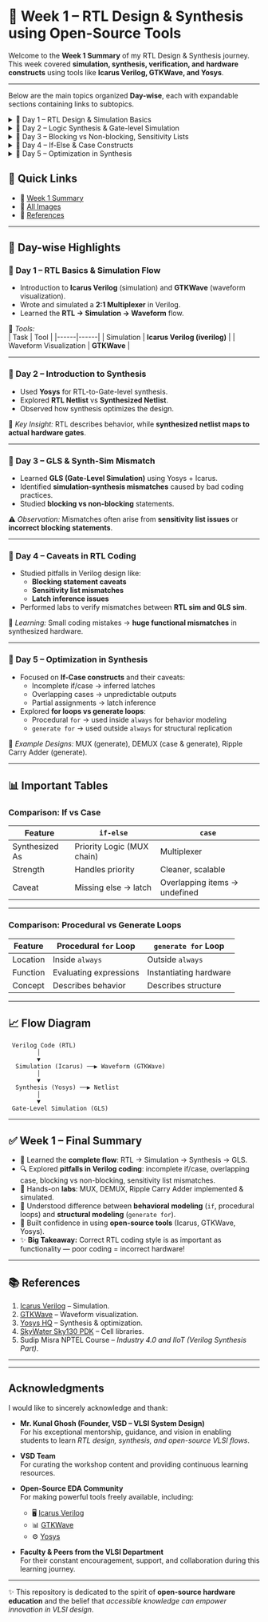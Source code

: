 # 📘 Week 1 – RTL Design & Synthesis using Open-Source Tools  

Welcome to the **Week 1 Summary** of my RTL Design & Synthesis journey.  
This week covered **simulation, synthesis, verification, and hardware constructs** using tools like **Icarus Verilog, GTKWave, and Yosys**.  

---
Below are the main topics organized **Day-wise**, each with expandable sections containing links to subtopics.  



<details>
  <summary>📘 Day 1 – RTL Design & Simulation Basics</summary>

- [🔹 Introduction to Verilog & Tools](./Day1/Intro.md)  
- [🔹 Writing & Simulating a 2:1 MUX](./Day1/mux2x1.v)  
- [🔹 GTKWave Simulation Results](./Day1/Images/mux_waveform.png)  
- [🔹 Yosys Synthesis Flow](./Day1/yosys_flow.md)  

</details>


<details>
  <summary>📘 Day 2 – Logic Synthesis & Gate-level Simulation</summary>

- [🔹 Synthesis with Yosys](./Day2/synthesis.md)  
- [🔹 Gate-level Simulation (GLS)](./Day2/gls.md)  
- [🔹 Inferred Latch Example](./Day2/inferred_latch.v)  
- [🔹 Observations & Waveforms](./Day2/Images/)  

</details>



<details>
  <summary>📘 Day 3 – Blocking vs Non-blocking, Sensitivity Lists</summary>

- [🔹 Blocking vs Non-blocking Statements](./Day3/blocking_nonblocking.v)  
- [🔹 Sensitivity List Mismatches](./Day3/sensitivity_list.v)  
- [🔹 Labs on Simulation vs Synthesis Mismatch](./Day3/labs.md)  
- [🔹 GTKWave Examples](./Day3/Images/)  

</details>



<details>
  <summary>📘 Day 4 – If-Else & Case Constructs</summary>

- [🔹 Priority Logic with If-Else](./Day4/if_else.v)  
- [🔹 Case Statement Implementation](./Day4/case_mux.v)  
- [🔹 Incomplete If & Case Issues](./Day4/incomplete_if_case.md)  
- [🔹 Lab Examples + Netlists](./Day4/Images/)  

</details>


<details>
  <summary>📘 Day 5 – Optimization in Synthesis</summary>

- [🔹 Incomplete If-Case Labs](./Day5/incomp_if.v)  
- [🔹 Overlapping Case Labs](./Day5/bad_case.v)  
- [🔹 Procedural For Loop](./Day5/mux32x1.v)  
- [🔹 Generate For Loop](./Day5/rca_generate.v)  
- [🔹 Ripple Carry Adder using Generate](./Day5/rca.v)  
- [🔹 Lab Waveforms & Netlists](./Day5/Images/)  
- [🔹 Day 5 Summary](./Day5/summary.md)  

</details>


## 📌 Quick Links  
- 🔗 [Week 1 Summary](./Week1_Summary.md)  
- 🔗 [All Images](./Images/)  
- 🔗 [References](./References.md)  

---

## 📅 Day-wise Highlights  

### 🔹 Day 1 – RTL Basics & Simulation Flow  
- Introduction to **Icarus Verilog** (simulation) and **GTKWave** (waveform visualization).  
- Wrote and simulated a **2:1 Multiplexer** in Verilog.  
- Learned the **RTL → Simulation → Waveform** flow.  

📌 *Tools:*  
| Task | Tool |
|------|------|
| Simulation | **Icarus Verilog (iverilog)** |
| Waveform Visualization | **GTKWave** |

---

### 🔹 Day 2 – Introduction to Synthesis  
- Used **Yosys** for RTL-to-Gate-level synthesis.  
- Explored **RTL Netlist** vs **Synthesized Netlist**.  
- Observed how synthesis optimizes the design.  

📌 *Key Insight:* RTL describes behavior, while **synthesized netlist maps to actual hardware gates**.

---

### 🔹 Day 3 – GLS & Synth-Sim Mismatch  
- Learned **GLS (Gate-Level Simulation)** using Yosys + Icarus.  
- Identified **simulation-synthesis mismatches** caused by bad coding practices.  
- Studied **blocking vs non-blocking** statements.  

⚠️ *Observation:* Mismatches often arise from **sensitivity list issues** or **incorrect blocking statements**.  

---

### 🔹 Day 4 – Caveats in RTL Coding  
- Studied pitfalls in Verilog design like:  
  - **Blocking statement caveats**  
  - **Sensitivity list mismatches**  
  - **Latch inference issues**  
- Performed labs to verify mismatches between **RTL sim and GLS sim**.  

📌 *Learning:* Small coding mistakes → **huge functional mismatches** in synthesized hardware.  

---

### 🔹 Day 5 – Optimization in Synthesis  
- Focused on **If-Case constructs** and their caveats:  
  - Incomplete if/case → inferred latches  
  - Overlapping cases → unpredictable outputs  
  - Partial assignments → latch inference  
- Explored **for loops vs generate loops**:  
  - Procedural `for` → used inside `always` for behavior modeling  
  - `generate for` → used outside `always` for structural replication  

📌 *Example Designs:* MUX (generate), DEMUX (case & generate), Ripple Carry Adder (generate).  

---

## 📊 Important Tables  

### Comparison: If vs Case  
| Feature | `if-else` | `case` |
|---------|-----------|---------|
| Synthesized As | Priority Logic (MUX chain) | Multiplexer |
| Strength | Handles priority | Cleaner, scalable |
| Caveat | Missing else → latch | Overlapping items → undefined |

---

### Comparison: Procedural vs Generate Loops  
| Feature | Procedural `for` Loop | `generate for` Loop |
|---------|------------------------|----------------------|
| Location | Inside `always` | Outside `always` |
| Function | Evaluating expressions | Instantiating hardware |
| Concept | Describes behavior | Describes structure |

---

## 📈 Flow Diagram  

```plaintext
 Verilog Code (RTL) 
        │
        ▼
  Simulation (Icarus) ──▶ Waveform (GTKWave)
        │
        ▼
  Synthesis (Yosys) ──▶ Netlist
        │
        ▼
 Gate-Level Simulation (GLS)
```

---
## ✅ Week 1 – Final Summary  

- 📝 Learned the **complete flow**: RTL → Simulation → Synthesis → GLS.  
- 🔍 Explored **pitfalls in Verilog coding**: incomplete if/case, overlapping case, blocking vs non-blocking, sensitivity list mismatches.  
- 🧪 Hands-on **labs**: MUX, DEMUX, Ripple Carry Adder implemented & simulated.  
- 🔀 Understood difference between **behavioral modeling** (`if`, procedural loops) and **structural modeling** (`generate for`).  
- 🚀 Built confidence in using **open-source tools** (Icarus, GTKWave, Yosys).  
- ✨ **Big Takeaway:** Correct RTL coding style is as important as functionality — poor coding = incorrect hardware!

---
## 📚 References  

1. [Icarus Verilog](http://iverilog.icarus.com/) – Simulation.  
2. [GTKWave](http://gtkwave.sourceforge.net/) – Waveform visualization.  
3. [Yosys HQ](https://yosyshq.net/yosys/) – Synthesis & optimization.  
4. [SkyWater Sky130 PDK](https://skywater-pdk.readthedocs.io/) – Cell libraries.  
5. Sudip Misra NPTEL Course – *Industry 4.0 and IIoT (Verilog Synthesis Part)*.

---
---

## Acknowledgments  

I would like to sincerely acknowledge and thank:  

- **Mr. Kunal Ghosh (Founder, VSD – VLSI System Design)**  
  For his exceptional mentorship, guidance, and vision in enabling students to learn *RTL design, synthesis, and open-source VLSI flows*.  

- **VSD Team**  
  For curating the workshop content and providing continuous learning resources.  


- **Open-Source EDA Community**  
  For making powerful tools freely available, including:  
  - 🖥️ [Icarus Verilog](http://iverilog.icarus.com/)  
  - 📊 [GTKWave](http://gtkwave.sourceforge.net/)  
  - ⚙️ [Yosys](https://yosyshq.net/yosys/)  

- **Faculty & Peers from the VLSI Department**  
  For their constant encouragement, support, and collaboration during this learning journey.  

---

✨ This repository is dedicated to the spirit of **open-source hardware education** and the belief that *accessible knowledge can empower innovation in VLSI design*.  

